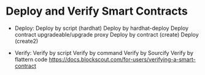 # Deploy and Verify Smart Contracts

+ Deploy:
Deploy by script (hardhat)
Deploy by hardhat-deploy
Deploy contract upgradeable/upgrade proxy
Deploy by contract (create)
Deploy (create2)

+ Verify:
Verify by script
Verify by command
Verify by Sourcify
Verify by flattern code
https://docs.blockscout.com/for-users/verifying-a-smart-contract